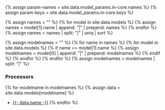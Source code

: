 {% assign param-names = site.data.model_params.in-core.names %}
{% assign param-keys = site.data.model_params.in-core.keys %}

{% assign names = "" %}
{% for model in site.data.models %}
  {% assign names = model[1].name | append: "|" | prepend: names %}
{% endfor %}
{% assign names = names | split: "|" | uniq | sort %}

{% assign modelnames = "" %}
{% for name in names %}
  {% for model in site.data.models %}
    {% if name == model[1].name %}
      {% assign modelnames = model[0] | append: "|" | prepend: modelnames %}
    {% endif %}
  {% endfor %}
{% endfor %}
{% assign modelnames = modelnames | split: "|" %}

<div markdown="1" id="in-core-table">

### Processors 
<p>
<i class='fa fa-microchip'></i>
</p>

{% for modelname in modelnames %}
{% assign data = site.data.models[modelname] %}
- [{{- data.name -}}](/{{-modelname-}}/)
{% endfor %}
